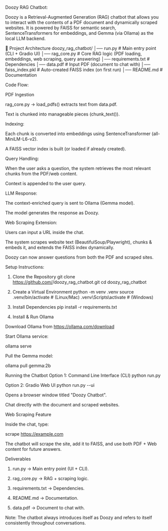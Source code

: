 Doozy RAG Chatbot: 

Doozy is a Retrieval-Augmented Generation (RAG) chatbot that allows you to interact with the contents of a PDF document and dynamically scraped websites.
It is powered by FAISS for semantic search, SentenceTransformers for embeddings, and Gemma (via Ollama) as the local LLM backend.

📂 Project Architecture
doozy_rag_chatbot/
│── run.py                 # Main entry point (CLI + Gradio UI)
│── rag_core.py            # Core RAG logic (PDF loading, embeddings, web scraping, query answering)
│── requirements.txt       # Dependencies
│── data.pdf               # Input PDF (document to chat with)
│── faiss_index.pkl        # Auto-created FAISS index (on first run)
│── README.md              # Documentation

Code Flow: 

PDF Ingestion

rag_core.py → load_pdfs() extracts text from data.pdf.

Text is chunked into manageable pieces (chunk_text()).

Indexing:

Each chunk is converted into embeddings using SentenceTransformer (all-MiniLM-L6-v2).

A FAISS vector index is built (or loaded if already created).

Query Handling:

When the user asks a question, the system retrieves the most relevant chunks from the PDF/web content.

Context is appended to the user query.

LLM Response:

The context-enriched query is sent to Ollama (Gemma model).

The model generates the response as Doozy.

Web Scraping Extension:

Users can input a URL inside the chat.

The system scrapes website text (BeautifulSoup/Playwright), chunks & embeds it, and extends the FAISS index dynamically.

Doozy can now answer questions from both the PDF and scraped sites.


 Setup Instructions:
1. Clone the Repository
git clone https://github.com/<your-username>/doozy_rag_chatbot.git
cd doozy_rag_chatbot

2. Create a Virtual Environment
python -m venv .venv
source .venv/bin/activate   # (Linux/Mac)
.venv\Scripts\activate      # (Windows)

3. Install Dependencies
pip install -r requirements.txt

4. Install & Run Ollama

Download Ollama from https://ollama.com/download

Start Ollama service:

ollama serve


Pull the Gemma model:

ollama pull gemma:2b

Running the Chatbot
Option 1: Command Line Interface (CLI)
python run.py

Option 2: Gradio Web UI
python run.py --ui


Opens a browser window titled "Doozy Chatbot".

Chat directly with the document and scraped websites.

 Web Scraping Feature

Inside the chat, type:

scrape https://example.com


The chatbot will scrape the site, add it to FAISS, and use both PDF + Web content for future answers.

Deliverables

1. run.py → Main entry point (UI + CLI).

2. rag_core.py → RAG + scraping logic.

3. requirements.txt → Dependencies.

4. README.md → Documentation.

5. data.pdf → Document to chat with.

Note:
The chatbot always introduces itself as Doozy and refers to itself consistently throughout conversations.
